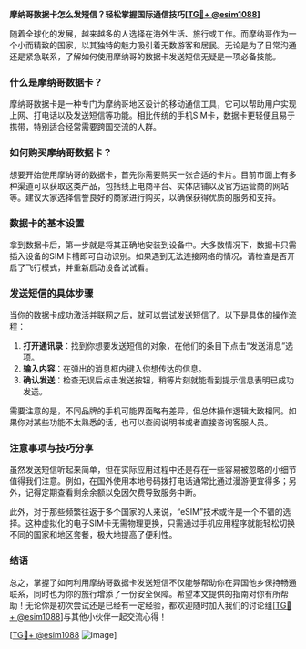 **摩纳哥数据卡怎么发短信？轻松掌握国际通信技巧[[TG💪+ @esim1088](https://t.me/s/esim1088)]**

随着全球化的发展，越来越多的人选择在海外生活、旅行或工作。而摩纳哥作为一个小而精致的国家，以其独特的魅力吸引着无数游客和居民。无论是为了日常沟通还是紧急联系，了解如何使用摩纳哥的数据卡发送短信无疑是一项必备技能。

### 什么是摩纳哥数据卡？

摩纳哥数据卡是一种专门为摩纳哥地区设计的移动通信工具，它可以帮助用户实现上网、打电话以及发送短信等功能。相比传统的手机SIM卡，数据卡更轻便且易于携带，特别适合经常需要跨国交流的人群。

### 如何购买摩纳哥数据卡？

想要开始使用摩纳哥的数据卡，首先你需要购买一张合适的卡片。目前市面上有多种渠道可以获取这类产品，包括线上电商平台、实体店铺以及官方运营商的网站等。建议大家选择信誉良好的商家进行购买，以确保获得优质的服务和支持。

### 数据卡的基本设置

拿到数据卡后，第一步就是将其正确地安装到设备中。大多数情况下，数据卡只需插入设备的SIM卡槽即可自动识别。如果遇到无法连接网络的情况，请检查是否开启了飞行模式，并重新启动设备试试看。

### 发送短信的具体步骤

当你的数据卡成功激活并联网之后，就可以尝试发送短信了。以下是具体的操作流程：

1. **打开通讯录**：找到你想要发送短信的对象，在他们的条目下点击“发送消息”选项。
2. **输入内容**：在弹出的消息框内键入你想传达的信息。
3. **确认发送**：检查无误后点击发送按钮，稍等片刻就能看到提示信息表明已成功发送。

需要注意的是，不同品牌的手机可能界面略有差异，但总体操作逻辑大致相同。如果你对某些功能不太熟悉的话，也可以查阅说明书或者直接咨询客服人员。

### 注意事项与技巧分享

虽然发送短信听起来简单，但在实际应用过程中还是存在一些容易被忽略的小细节值得我们注意。例如，在国外使用本地号码拨打电话通常比通过漫游便宜得多；另外，记得定期查看剩余余额以免因欠费导致服务中断。

此外，对于那些频繁往返于多个国家的人来说，“eSIM”技术或许是一个不错的选择。这种虚拟化的电子SIM卡无需物理更换，只需通过手机应用程序就能轻松切换不同的国家和地区套餐，极大地提高了便利性。

### 结语

总之，掌握了如何利用摩纳哥数据卡发送短信不仅能够帮助你在异国他乡保持畅通联系，同时也为你的旅行增添了一份安全保障。希望本文提供的指南对你有所帮助！无论你是初次尝试还是已经有一定经验，都欢迎随时加入我们的讨论组[[TG💪+ @esim1088](https://t.me/s/esim1088)]与其他小伙伴一起交流心得！

[[TG💪+ @esim1088](https://t.me/s/esim1088) ![Image](https://i.postimg.cc/4NQfJmqS/Snipaste-2025-05-13-00-14-12.png)]